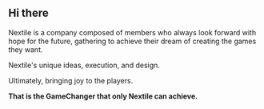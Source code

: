 ## Hi there 

Nextile is a company composed of members who always look forward with hope for the future, gathering to achieve their dream of creating the games they want.

Nextile's unique ideas, execution, and design.

Ultimately, bringing joy to the players.

**That is the GameChanger that only Nextile can achieve.**

